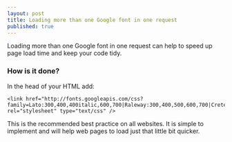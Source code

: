 ```yaml
---
layout: post
title: Loading more than one Google font in one request
published: true
---
```


Loading more than one Google font in one request can help to speed up page load time and keep your code tidy.

### How is it done?
In the head of your HTML add:

    <link href="http://fonts.googleapis.com/css?	family=Lato:300,400,400italic,600,700|Raleway:300,400,500,600,700|Crete+Round:400italic" rel="stylesheet" type="text/css" />

This is the recommended best practice on all websites. It is simple to implement and will help web pages to load just that little bit quicker.
